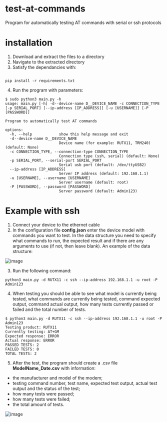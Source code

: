 # test-at-commands
Program for automatically testing AT commands with serial or ssh protocols

# installation
1. Download and extract the files to a directory
2. Navigate to the extracted directory
3. Satisfy the dependancies with:
```

pip install -r requirements.txt
```
4. Run the program with parameters:
```
$ sudo python3 main.py -h
usage: main.py [-h] -d--device-name D__DEVICE_NAME -c CONNECTION_TYPE [-p SERIAL_PORT] [--ip-address [IP_ADDRESS]] [-u [USERNAME]] [-P [PASSWORD]]

Program to automatically test AT commands

options:
  -h, --help            show this help message and exit
  -d--device-name D__DEVICE_NAME
                        Device name (for example: RUTX11, TRM240) (default: None)
  -c CONNECTION_TYPE, --connection-type CONNECTION_TYPE
                        Connection type (ssh, serial) (default: None)
  -p SERIAL_PORT, --serial-port SERIAL_PORT
                        Serial usb port (default: /dev/ttyUSB2)
  --ip-address [IP_ADDRESS]
                        Server IP address (default: 192.168.1.1)
  -u [USERNAME], --username [USERNAME]
                        Server username (default: root)
  -P [PASSWORD], --password [PASSWORD]
                        Server password (default: Admin123)
```
# Example with ssh
1. Connect your device to the ethernet cable
2. In the configuration file **config.json** enter the device model with commands you want to test. In the data structure you need to specify what commands to run, the expected result and if there are any arguments to use (if not, then leave blank). An example of the data structure:

![image](https://user-images.githubusercontent.com/88384951/226345001-3c977585-76fc-4ef1-9894-f943ba515317.png)

3. Run the following command:
```
python3 main.py -d RUTX11 -c ssh --ip-address 192.168.1.1 -u root -P Admin123
```
4. When testing you should be able to see what model is currently being tested, what commands  are currently being tested, command expected output, command actual output, how many tests currently passed or failed and the total number of tests.
```
$ python3 main.py -d RUTX11 -c ssh --ip-address 192.168.1.1 -u root -P Admin123
Testing product: RUTX11
Currently testing: AT+GM
Expected response: ERROR
Actual response: ERROR
PASSED TESTS: 2
FAILED TESTS: 0
TOTAL TESTS: 2
```

5. After the test, the program should create a .csv file **ModelName_Date.csv** with information: 
* the manufacturer and model of the modem;
* testing command number, test name, expected test output, actual test output and the status of the test;
* how many tests were passed;
* how many tests were failed;
* the total amount of tests.

![image](https://user-images.githubusercontent.com/88384951/226536551-0be88176-9538-4b7b-8dbf-23128a4b7b00.png)

